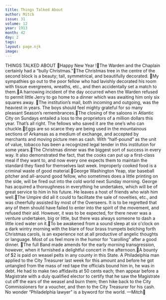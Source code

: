 ```yaml
---
title: Things Talked About
author: Mitch
issue: 31
volume: 12
year: 1913
month: 42
day: 2
tags:
layout: page.njk
image:
---
```

 THINGS TALKED ABOUT Happy New Year !The Warden and the Chaplain certainly had a “bully Christmas.”The Christmas tree in the centre of the second block is a beauty; tall, symmetrical, and beautifully decorated. My sympathies go out to the poor fellow who had lavishly decorated his room with tissue evergreens, wreaths, etc., and then accidentally set a match to them.A harrowing incident of the day occurred when the Warden refused to permit little Jerry to go home to a dinner which was awaiting him only six squares away. The institution’s mail, both incoming and outgoing, was the heaviest in years. The boys should feel mighty grateful for so many pleasant Season’s remembrances.The closing of the saloons in Atlantic City on Sundays entailed a loss to the proprietors of a million dollars this year. That’s all right. The fellows who saved it are the one’s who can chuckle.Eggs are so scarce they are being used in the mountainous sections of Arkansas as a medium of exchange, and accepted by merchants and moving picture men as cash. With “half-pound” as the unit of value, tobacco has been a recognized legal tender in this institution for some years.The Christmas dinner was the biggest sort of success in every way. It also demonstrated the fact, that the cooks can put up a first-class meal if they want to, and now every one expects them to maintain the standard they fixed for themselves last week. Improperly cooked food is a criminal waste of good material.George Washington Yeap, star baseball pitcher and all-around good fellow, who sometimes does a little printing on the side, will be fired out into the cold world next Sunday morning. George has acquired a thoroughness in everything he undertakes, which will be of great service to him in his future. He leaves a host of friends who wish him well.The Umpire did all it could to facilitate the sale of novelties, etc., and was cheerfully assisted by most of the Overseers. It is to be regretted that any of them should have failed to enter into the spirit of the movement, and refused their aid. However, it was to be expected, for there never was a venture undertaken, big or little, but there was always someone to dash a little iced water on it.To be awakened from a sound sleep at six o'clock on a dark wintry morning with the blare of four brass trumpets belching forth Christmas carols, is an experience not at all productive of angelic thoughts or language. Most of us feel more in the humor for “carolling” after a good dinner. The full Band made amends for the early morning transgression, however, when it furnished a delightful concert in the afternoon.A bounty of $2 is paid on weasel pelts in any county in this State. A Philadelphia man applied to the City Treasurer last week for this amount and before he got untangled from the mass of red tape the officials bound him in, he was in debt. He had to make two affidavits at 50 cents each; then appear before a Magistrate with a duly qualified elector to certify that he saw the Magistrate cut off the ears of the weasel and burn them; then hike back to the City Commissioners for a voucher, and then to the City Treasurer for his cash. No wonder “Philadelphia lawyer” is a byword for the world. —Mitch
